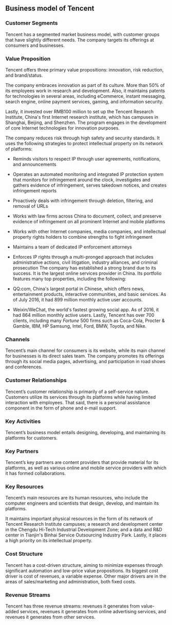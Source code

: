 Business model of Tencent
-------------------------

 ### Customer Segments

 Tencent has a segmented market business model, with customer groups that have slightly different needs. The company targets its offerings at consumers and businesses.

 ### Value Proposition

 Tencent offers three primary value propositions: innovation, risk reduction, and brand/status.

 The company embraces innovation as part of its culture. More than 50% of its employees work in research and development. Also, it maintains patents for technologies in several areas, including eCommerce, instant messaging, search engine, online payment services, gaming, and information security.

 Lastly, it invested over RMB100 million to set up the Tencent Research Institute, China's first Internet research institute, which has campuses in Shanghai, Beijing, and Shenzhen. The program engages in the development of core Internet technologies for innovation purposes.

 The company reduces risk through high safety and security standards. It uses the following strategies to protect intellectual property on its network of platforms:

  * Reminds visitors to respect IP through user agreements, notifications, and announcements
 * Operates an automated monitoring and integrated IP protection system that monitors for infringement around the clock, investigates and gathers evidence of infringement, serves takedown notices, and creates infringement reports
 * Proactively deals with infringement through deletion, filtering, and removal of URLs
 * Works with law firms across China to document, collect, and preserve evidence of infringement on all prominent Internet and mobile platforms
 * Works with other Internet companies, media companies, and intellectual property rights holders to combine strengths to fight infringement
 * Maintains a team of dedicated IP enforcement attorneys
 * Enforces IP rights through a multi-pronged approach that includes administrative actions, civil litigation, industry alliances, and criminal prosecution
  The company has established a strong brand due to its success. It is the largest online services provider in China. Its portfolio features many top properties, including the following:

  * QQ:com, China's largest portal in Chinese, which offers news, entertainment products, interactive communities, and basic services. As of July 2016, it had 899 million monthly active user accounts.
 * Weixin/WeChat, the world's fastest growing social app. As of 2016, it had 864 million monthly active users.
  Lastly, Tencent has over 700 clients, including many *Fortune* 500 firms such as Coca-Cola, Procter & Gamble, IBM, HP Samsung, Intel, Ford, BMW, Toyota, and Nike.

 ### Channels

 Tencent’s main channel for consumers is its website, while its main channel for businesses is its direct sales team. The company promotes its offerings through its social media pages, advertising, and participation in road shows and conferences.

 ### Customer Relationships

 Tencent’s customer relationship is primarily of a self-service nature. Customers utilize its services through its platforms while having limited interaction with employees. That said, there is a personal assistance component in the form of phone and e-mail support.

 ### Key Activities

 Tencent’s business model entails designing, developing, and maintaining its platforms for customers.

 ### Key Partners

 Tencent’s key partners are content providers that provide material for its platforms, as well as various online and mobile service providers with which it has formed collaborations.

 ### Key Resources

 Tencent’s main resources are its human resources, who include the computer engineers and scientists that design, develop, and maintain its platforms.

 It maintains important physical resources in the form of its network of Tencent Research Institute campuses; a research and development center in the Chengdu Hi-Tech Industrial Development Zone; and a data and R&D center in Tianjin's Binhai Service Outsourcing Industry Park. Lastly, it places a high priority on its intellectual property.

 ### Cost Structure

 Tencent has a cost-driven structure, aiming to minimize expenses through significant automation and low-price value propositions. Its biggest cost driver is cost of revenues, a variable expense. Other major drivers are in the areas of sales/marketing and administration, both fixed costs.

 ### Revenue Streams

 Tencent has three revenue streams: revenues it generates from value-added services, revenues it generates from online advertising services, and revenues it generates from other services.